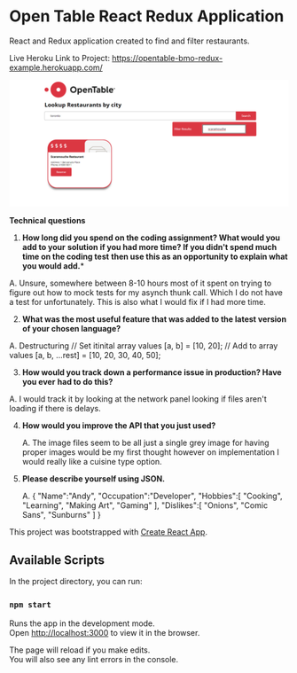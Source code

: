 # Open Table React Redux Application

React and Redux application created to find and filter restaurants.

Live Heroku Link to Project:  https://opentable-bmo-redux-example.herokuapp.com/

![markdown-preview-image](client/public/assets/images/markdown-preview-image.jpg)

**Technical questions**

1. **How long did you spend on the coding assignment? What would you add to your**
  **solution if you had more time? If you didn't spend much time on the coding test**
  **then use this as an opportunity to explain what you would add.***

  A. Unsure, somewhere between 8-10 hours most of it spent on trying to figure out how to mock tests for my asynch thunk call. Which I do not have a test for unfortunately.
  This is also what I would fix if I had more time.

2. **What was the most useful feature that was added to the latest version of your
  chosen language?** 

  A. Destructuring
  // Set itinital array values
  [a, b] = [10, 20];
  // Add to array values
  [a, b, ...rest] = [10, 20, 30, 40, 50];

3. **How would you track down a performance issue in production? Have you ever**
  **had to do this?**

  A. I would track it by looking at the network panel looking if files aren't loading if there is delays.

4. **How would you improve the API that you just used?**

   A. The image files seem to be all just a single grey image for having proper images would be my first thought however on implementation I would really like a cuisine type option.

5. **Please describe yourself using JSON.**

   A.
   {
      "Name":"Andy",
      "Occupation":"Developer",
      "Hobbies":[
         "Cooking",
         "Learning",
         "Making Art",
         "Gaming"
      ],
      "Dislikes":[
         "Onions",
         "Comic Sans",
         "Sunburns"
      ]
   }

This project was bootstrapped with [Create React App](https://github.com/facebook/create-react-app).

## Available Scripts

In the project directory, you can run:

### `npm start`

Runs the app in the development mode.<br />
Open [http://localhost:3000](http://localhost:3000) to view it in the browser.

The page will reload if you make edits.<br />
You will also see any lint errors in the console.